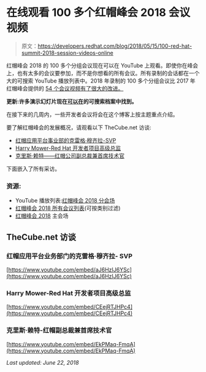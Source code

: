 # 在线观看 100 多个红帽峰会 2018 会议视频

> 原文：<https://developers.redhat.com/blog/2018/05/15/100-red-hat-summit-2018-session-videos-online>

红帽峰会 2018 的 100 多个分组会议现在可以在 YouTube 上观看。即使你在峰会上，也有太多的会议要参加，而不是你想看的所有会议。所有录制的会话都在一个大的可搜索 YouTube 播放列表中。2018 年录制的 100 多个分组会议比 2017 年红帽峰会提供的 [54 个会议视频有了很大的改进。](https://www.youtube.com/playlist?list=PLEGSLwUsxfEjolewXub1rSgvILhc2OYQS)

**更新:许多演示幻灯片现在[可以在](https://www.redhat.com/en/summit/2018/about/session-archives)的可搜索档案中找到。**

在接下来的几周内，一些开发者会议将会在这个博客上按主题重点介绍。

要了解红帽峰会的发展概况，请观看以下 TheCube.net 访谈:

*   [红帽应用平台事业部的克雷格·穆齐拉-SVP](https://www.youtube.com/watch?v=aJ6HzIJ6YSc)
*   [Harry Mower-Red Hat 开发者项目高级总监](https://www.youtube.com/watch?v=CEejRTJHPc4)
*   [克里斯·赖特——红帽公司副总裁兼首席技术官](https://www.youtube.com/watch?v=EkPMaq-FmqA)

下面嵌入了所有采访。

### 资源:

*   YouTube 播放列表:[红帽峰会 2018 分会场](https://www.youtube.com/playlist?list=PLEGSLwUsxfEgT4XEohmRe_JB6MBnmLfBh)
*   [红帽峰会 2018 所有会议列表](https://agenda.summit.redhat.com/)(可按类别过滤)
*   [红帽峰会 2018](https://www.redhat.com/en/summit/2018) 主会场

## TheCube.net 访谈

### 红帽应用平台业务部门的克雷格·穆齐拉- SVP

[https://www.youtube.com/embed/aJ6HzIJ6YSc](https://www.youtube.com/embed/aJ6HzIJ6YSc)

### Harry Mower-Red Hat 开发者项目高级总监

[https://www.youtube.com/embed/CEejRTJHPc4](https://www.youtube.com/embed/CEejRTJHPc4)

### 克里斯·赖特-红帽副总裁兼首席技术官

[https://www.youtube.com/embed/EkPMaq-FmqA](https://www.youtube.com/embed/EkPMaq-FmqA)

*Last updated: June 22, 2018*